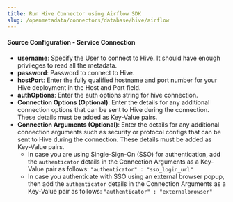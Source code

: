 ```yaml
---
title: Run Hive Connector using Airflow SDK
slug: /openmetadata/connectors/database/hive/airflow
---
```


<ConnectorIntro connector="Hive" goal="Airflow" hasProfiler="true" hasDBT="true" />

<Requirements />

<PythonMod connector="Hive" module="hive" />

<MetadataIngestionServiceDev service="database" connector="Hive" goal="Airflow"/>

<h4>Source Configuration - Service Connection</h4>

- **username**: Specify the User to connect to Hive. It should have enough privileges to read all the metadata.
- **password**: Password to connect to Hive.
- **hostPort**: Enter the fully qualified hostname and port number for your Hive deployment in the Host and Port field.
- **authOptions**: Enter the auth options string for hive connection.
- **Connection Options (Optional)**: Enter the details for any additional connection options that can be sent to Hive during the connection. These details must be added as Key-Value pairs.
- **Connection Arguments (Optional)**: Enter the details for any additional connection arguments such as security or protocol configs that can be sent to Hive during the connection. These details must be added as Key-Value pairs. 
  - In case you are using Single-Sign-On (SSO) for authentication, add the `authenticator` details in the Connection Arguments as a Key-Value pair as follows: `"authenticator" : "sso_login_url"`
  - In case you authenticate with SSO using an external browser popup, then add the `authenticator` details in the Connection Arguments as a Key-Value pair as follows: `"authenticator" : "externalbrowser"`

<MetadataIngestionConfig service="database" connector="Hive" goal="Airflow" hasProfiler="true" hasDBT="true"/>
